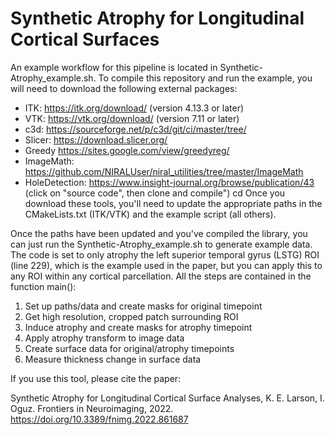 # Synthetic Atrophy for Longitudinal Cortical Surfaces

An example workflow for this pipeline is located in Synthetic-Atrophy_example.sh. To compile this repository and run the example, you will need to download the following external packages:
- ITK:  https://itk.org/download/ (version 4.13.3 or later)
- VTK:  https://vtk.org/download/ (version 7.11 or later)
- c3d:  https://sourceforge.net/p/c3d/git/ci/master/tree/
- Slicer:  https://download.slicer.org/
- Greedy  https://sites.google.com/view/greedyreg/
- ImageMath: https://github.com/NIRALUser/niral_utilities/tree/master/ImageMath
- HoleDetection:  https://www.insight-journal.org/browse/publication/43 (click on "source code", then clone and compile")
cd
Once you download these tools, you'll need to update the appropriate paths in the CMakeLists.txt (ITK/VTK) and the example script (all others).


Once the paths have been updated and you've compiled the library, you can just run the Synthetic-Atrophy_example.sh to generate example data. The code is set to only atrophy the left superior temporal gyrus (LSTG) ROI (line 229), which is the example used in the paper, but you can apply this to any ROI within any cortical parcellation. All the steps are contained in the function main():
1. Set up paths/data and create masks for original timepoint
2. Get high resolution, cropped patch surrounding ROI
3. Induce atrophy and create masks for atrophy timepoint
4. Apply atrophy transform to image data
5. Create surface data for original/atrophy timepoints
6. Measure thickness change in surface data


If you use this tool, please cite the paper:

Synthetic Atrophy for Longitudinal Cortical Surface Analyses, K. E. Larson, I. Oguz. Frontiers in Neuroimaging, 2022.
https://doi.org/10.3389/fnimg.2022.861687
